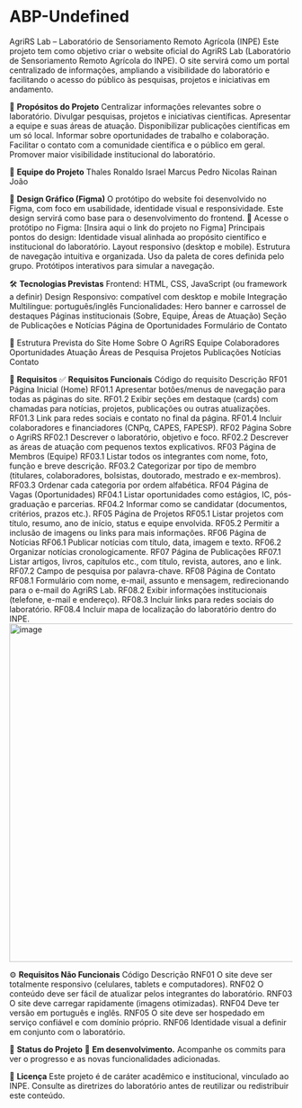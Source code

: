 # ABP-Undefined
AgriRS Lab – Laboratório de Sensoriamento Remoto Agrícola (INPE)
Este projeto tem como objetivo criar o website oficial do AgriRS Lab (Laboratório de Sensoriamento Remoto Agrícola do INPE).
O site servirá como um portal centralizado de informações, ampliando a visibilidade do laboratório e facilitando o acesso do público às pesquisas, projetos e iniciativas em andamento.

📌 **Propósitos do Projeto**
Centralizar informações relevantes sobre o laboratório.
Divulgar pesquisas, projetos e iniciativas científicas.
Apresentar a equipe e suas áreas de atuação.
Disponibilizar publicações científicas em um só local.
Informar sobre oportunidades de trabalho e colaboração.
Facilitar o contato com a comunidade científica e o público em geral.
Promover maior visibilidade institucional do laboratório.

👥 **Equipe do Projeto**
Thales
Ronaldo
Israel
Marcus
Pedro
Nicolas
Rainan
João

🎨 **Design Gráfico (Figma)**
O protótipo do website foi desenvolvido no Figma, com foco em usabilidade, identidade visual e responsividade.
Este design servirá como base para o desenvolvimento do frontend.
🔗 Acesse o protótipo no Figma: [Insira aqui o link do projeto no Figma]
Principais pontos do design:
Identidade visual alinhada ao propósito científico e institucional do laboratório.
Layout responsivo (desktop e mobile).
Estrutura de navegação intuitiva e organizada.
Uso da paleta de cores definida pelo grupo.
Protótipos interativos para simular a navegação.

🛠️ **Tecnologias Previstas**
Frontend: HTML, CSS, JavaScript (ou framework a definir)
Design Responsivo: compatível com desktop e mobile
Integração Multilíngue: português/inglês
Funcionalidades:
Hero banner e carrossel de destaques
Páginas institucionais (Sobre, Equipe, Áreas de Atuação)
Seção de Publicações e Notícias
Página de Oportunidades
Formulário de Contato

📂 Estrutura Prevista do Site
Home
Sobre
O AgriRS
Equipe
Colaboradores
Oportunidades
Atuação
Áreas de Pesquisa
Projetos
Publicações
Notícias
Contato

📑 **Requisitos**
✅ **Requisitos Funcionais**
Código do requisito	Descrição
RF01	 Página Inicial (Home)
RF01.1	Apresentar botões/menus de navegação para todas as páginas do site.
RF01.2	Exibir seções em destaque (cards) com chamadas para notícias, projetos, publicações ou outras atualizações.
RF01.3	Link para redes sociais e contato no final da página.
RF01.4	Incluir colaboradores e financiadores (CNPq, CAPES, FAPESP).
RF02	 Página Sobre o AgriRS
RF02.1	Descrever o laboratório, objetivo e foco.
RF02.2	Descrever as áreas de atuação com pequenos textos explicativos.
RF03	Página de Membros (Equipe)
RF03.1	Listar todos os integrantes com nome, foto, função e breve descrição.
RF03.2	Categorizar por tipo de membro (titulares, colaboradores, bolsistas, doutorado, mestrado e ex-membros).
RF03.3	Ordenar cada categoria por ordem alfabética.
RF04	Página de Vagas (Oportunidades)
RF04.1	Listar oportunidades como estágios, IC, pós-graduação e parcerias.
RF04.2	Informar como se candidatar (documentos, critérios, prazos etc.).
RF05	Página de Projetos
RF05.1	Listar projetos com título, resumo, ano de início, status e equipe envolvida.
RF05.2	Permitir a inclusão de imagens ou links para mais informações.
RF06	Página de Notícias
RF06.1	Publicar notícias com título, data, imagem e texto.
RF06.2	Organizar notícias cronologicamente.
RF07	 Página de Publicações
RF07.1	Listar artigos, livros, capítulos etc., com título, revista, autores, ano e link.
RF07.2	Campo de pesquisa por palavra-chave.
RF08	Página de Contato
RF08.1	Formulário com nome, e-mail, assunto e mensagem, redirecionando para o e-mail do AgriRS Lab.
RF08.2	Exibir informações institucionais (telefone, e-mail e endereço).
RF08.3	Incluir links para redes sociais do laboratório.
RF08.4	Incluir mapa de localização do laboratório dentro do INPE.
<img width="947" height="602" alt="image" src="https://github.com/user-attachments/assets/18a1d071-3490-4107-bd26-1ec42f3fc3b4" />

⚙️ **Requisitos Não Funcionais**
Código	Descrição
RNF01	O site deve ser totalmente responsivo (celulares, tablets e computadores).
RNF02	O conteúdo deve ser fácil de atualizar pelos integrantes do laboratório.
RNF03	O site deve carregar rapidamente (imagens otimizadas).
RNF04	Deve ter versão em português e inglês.
RNF05	O site deve ser hospedado em serviço confiável e com domínio próprio.
RNF06	Identidade visual a definir em conjunto com o laboratório.

🚀 **Status do Projeto**
🔄 **Em desenvolvimento.**
Acompanhe os commits para ver o progresso e as novas funcionalidades adicionadas.

📜 **Licença**
Este projeto é de caráter acadêmico e institucional, vinculado ao INPE.
Consulte as diretrizes do laboratório antes de reutilizar ou redistribuir este conteúdo.
